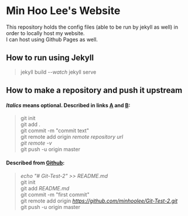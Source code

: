 # Min Hoo Lee's Website
This repository holds the config files (able to be run by jekyll as well) in order to locally host my website.  
I can host using Github Pages as well.

## How to run using Jekyll
> jekyll build _--watch_
jekyll serve

## How to make a repository and push it upstream
#### _Italics_ means optional. Described in links [A](http://stackoverflow.com/questions/1960799/using-git-and-dropbox-together-effectively) and [B](http://stackoverflow.com/questions/19312622/git-push-vs-git-push-origin-branchname):
> git init  
git add .  
git commit -m "commit text"  
git remote add origin _remote repository url_  
_git remote -v_  
git push -u origin master

#### Described from [Github](https://help.github.com/articles/adding-an-existing-project-to-github-using-the-command-line/): 
> _echo "# Git-Test-2" >> README.md_  
git init  
git add _README.md_  
git commit -m "first commit"  
git remote add origin _https://github.com/minhoolee/Git-Test-2.git_  
git push -u origin master
